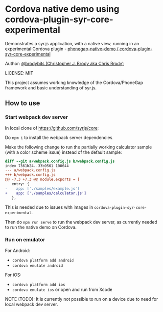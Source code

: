 # Cordova native demo using cordova-plugin-syr-core-experimental

Demonstrates a syr.js application, with a native view, running in an experimental Cordova plugin - [phonegap-native-demo / cordova-plugin-syr-core-experimental](https://github.com/phonegap-native-demo/cordova-plugin-syr-core-experimental)

Author: [@brodybits (Christopher J. Brody aka Chris Brody)](https://github.com/brodybits)

LICENSE: MIT

This project assumes working knowledge of the Cordova/PhoneGap framework and basic understanding of syr.js.

## How to use

### Start webpack dev server

In local clone of <https://github.com/syrjs/core>:

Do `npm i` to install the webpack server dependencies.

Make the following change to run the partially working calculator sample (with a color scheme issue) instead of the default sample:

```diff
diff --git a/webpack.config.js b/webpack.config.js
index 7361b24..33b9561 100644
--- a/webpack.config.js
+++ b/webpack.config.js
@@ -7,3 +7,3 @@ module.exports = {
   entry: {
-    app: ['./samples/example.js']
+    app: ['./samples/calculator.js']
   },
```

This is needed due to issues with images in `cordova-plugin-syr-core-experimental`.

Then do `npm run serve` to run the webpack dev server, as currently needed to run the native demo on Cordova.

### Run on emulator

For Android:

- `cordova platform add android`
- `cordova emulate android`

For iOS:

- `cordova platform add ios`
- `cordova emulate ios` or open and run from Xcode

NOTE (TODO): It is currently not possible to run on a device due to need for local webpack dev server.
